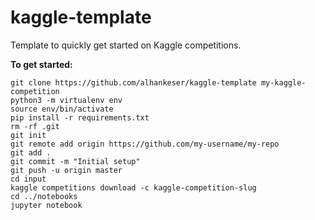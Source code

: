 # kaggle-template
Template to quickly get started on Kaggle competitions. 

**To get started:**
```
git clone https://github.com/alhankeser/kaggle-template my-kaggle-competition
python3 -m virtualenv env
source env/bin/activate
pip install -r requirements.txt
rm -rf .git
git init
git remote add origin https://github.com/my-username/my-repo
git add .
git commit -m "Initial setup"
git push -u origin master
cd input
kaggle competitions download -c kaggle-competition-slug
cd ../notebooks
jupyter notebook
```
